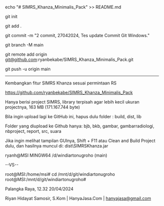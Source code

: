echo "# SIMRS_Khanza_Minimalis_Pack" >> README.md

git init

git add .

git commit -m "2 commit, 27042024, Tes update Commit Git Windows."

git branch -M main

git remote add origin git@github.com:ryanbekabe/SIMRS_Khanza_Minimalis_Pack.git

git push -u origin main

____

Kembangkan fitur SIMRS Khanza sesuai permintaan RS

https://github.com/ryanbekabe/SIMRS_Khanza_Minimalis_Pack

Hanya berisi project SIMRS, library terpisah agar lebih kecil ukuran projectnya, 163 MB (171.167.744 byte)

Bila ingin upload lagi ke GitHub ini, hapus dulu folder : build, dist, lib

Folder yang diupload ke Github hanya: bjb, bkb, gambar, gambarradiologi, nbproject, report, src, suara

Jika ingin melihat tampilan GUInya, Shift + F11 atau Clean and Build Project dulu, dan hasilnya muncul di: dist\SIMRSKhanza.jar


ryanh@MSI MINGW64 /d/windiartonugroho (main)

--VS--

root@MSI:/home/msi# cd /mnt/d/git/windiartonugroho
root@MSI:/mnt/d/git/windiartonugroho#





Palangka Raya, 12.32 20/04/2024

Riyan Hidayat Samosir, S.Kom | HanyaJasa.Com | hanyajasa@gmail.com
